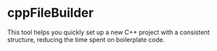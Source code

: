 # cppFileBuilder
This tool helps you quickly set up a new C++ project with a consistent structure, reducing the time spent on boilerplate code.
